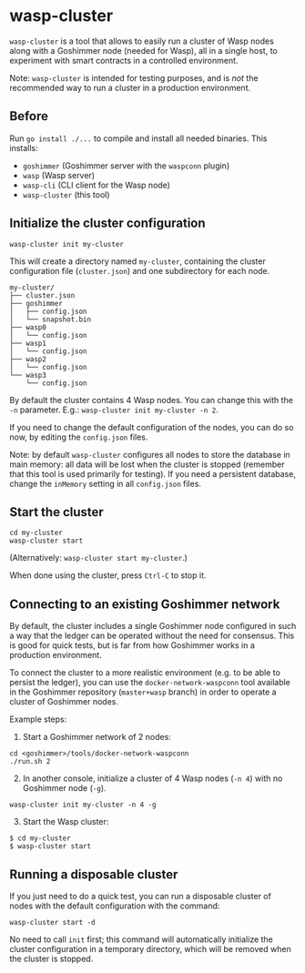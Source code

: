 # wasp-cluster

`wasp-cluster` is a tool that allows to easily run a cluster of Wasp nodes
along with a Goshimmer node (needed for Wasp), all in a single host, to
experiment with smart contracts in a controlled environment.

Note: `wasp-cluster` is intended for testing purposes, and is *not* the
recommended way to run a cluster in a production environment.

## Before

Run `go install ./...` to compile and install all needed binaries. This installs:

* `goshimmer` (Goshimmer server with the `waspconn` plugin)
* `wasp` (Wasp server)
* `wasp-cli` (CLI client for the Wasp node)
* `wasp-cluster` (this tool)

## Initialize the cluster configuration

```
wasp-cluster init my-cluster
```

This will create a directory named `my-cluster`, containing the cluster
configuration file (`cluster.json`) and one subdirectory for each node.

```
my-cluster/
├── cluster.json
├── goshimmer
│   ├── config.json
│   └── snapshot.bin
├── wasp0
│   └── config.json
├── wasp1
│   └── config.json
├── wasp2
│   └── config.json
└── wasp3
    └── config.json
```

By default the cluster contains 4 Wasp nodes. You can change this with the
`-n` parameter. E.g.: `wasp-cluster init my-cluster -n 2`.

If you need to change the default configuration of the nodes, you can do so
now, by editing the `config.json` files.

Note: by default `wasp-cluster` configures all nodes to store the database in
main memory: all data will be lost when the cluster is stopped (remember that
this tool is used primarily for testing). If you need a persistent database,
change the `inMemory` setting in all `config.json` files.

## Start the cluster

```
cd my-cluster
wasp-cluster start
```

(Alternatively: `wasp-cluster start my-cluster`.)

When done using the cluster, press `Ctrl-C` to stop it.

## Connecting to an existing Goshimmer network

By default, the cluster includes a single Goshimmer node configured in such a
way that the ledger can be operated without the need for consensus. This is
good for quick tests, but is far from how Goshimmer works in a production
environment.

To connect the cluster to a more realistic environment (e.g. to be able to
persist the ledger), you can use the `docker-network-waspconn` tool available
in the Goshimmer repository (`master+wasp` branch) in order to operate a cluster of
Goshimmer nodes.

Example steps:

1. Start a Goshimmer network of 2 nodes:

```
cd <goshimmer>/tools/docker-network-waspconn
./run.sh 2
```

2. In another console, initialize a cluster of 4 Wasp nodes (`-n 4`) with no Goshimmer node (`-g`).

```
wasp-cluster init my-cluster -n 4 -g
```

3. Start the Wasp cluster:

```
$ cd my-cluster
$ wasp-cluster start
```

## Running a disposable cluster

If you just need to do a quick test, you can run a disposable cluster of nodes
with the default configuration with the command:

```
wasp-cluster start -d
```

No need to call `init` first; this command will automatically initialize the
cluster configuration in a temporary directory, which will be removed when the
cluster is stopped.

